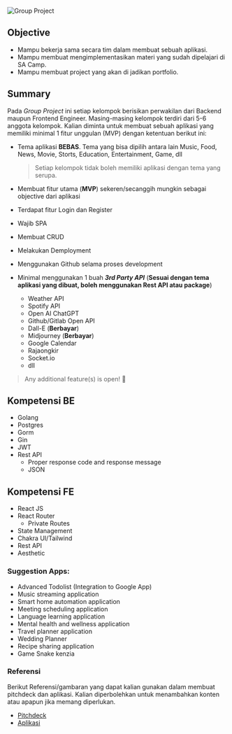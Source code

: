 ![Group Project](https://www.odysseyis.com/wp-content/uploads/2019/06/programmer-group-computers.jpg)

## Objective

-   Mampu bekerja sama secara tim dalam membuat sebuah aplikasi.
-   Mampu membuat mengimplementasikan materi yang sudah dipelajari di SA Camp.
-   Mampu membuat project yang akan di jadikan portfolio.

## Summary

Pada _Group Project_ ini setiap kelompok berisikan perwakilan dari Backend maupun Frontend Engineer. Masing-masing kelompok terdiri dari 5-6 anggota kelompok. Kalian diminta untuk membuat sebuah aplikasi yang memiliki minimal 1 fitur unggulan (MVP) dengan ketentuan berikut ini:

-   Tema aplikasi **BEBAS**. Tema yang bisa dipilih antara lain Music, Food, News, Movie, Storts, Education, Entertainment, Game, dll

    > Setiap kelompok tidak boleh memiliki aplikasi dengan tema yang serupa.

-   Membuat fitur utama (**MVP**) sekeren/secanggih mungkin sebagai objective dari aplikasi
-   Terdapat fitur Login dan Register
-   Wajib SPA
-   Membuat CRUD
-   Melakukan Demployment
-   Menggunakan Github selama proses development
-   Minimal menggunakan 1 buah **_3rd Party API_** (**Sesuai dengan tema aplikasi yang dibuat, boleh menggunakan Rest API atau package**)

    -   Weather API
    -   Spotify API
    -   Open AI ChatGPT
    -   Github/Gitlab Open API
    -   Dall-E (**Berbayar**)
    -   Midjourney (**Berbayar**)
    -   Google Calendar
    -   Rajaongkir
    -   Socket.io
    -   dll

> Any additional feature(s) is open! 🎁

## Kompetensi BE

-   Golang
-   Postgres
-   Gorm
-   Gin
-   JWT
-   Rest API
    -   Proper response code and response message
    -   JSON

## Kompetensi FE

-   React JS
-   React Router
    -   Private Routes
-   State Management
-   Chakra UI/Tailwind
-   Rest API
-   Aesthetic

### Suggestion Apps:

-   Advanced Todolist (Integration to Google App)
-   Music streaming application
-   Smart home automation application
-   Meeting scheduling application
-   Language learning application
-   Mental health and wellness application
-   Travel planner application
-   Wedding Planner
-   Recipe sharing application
-   Game Snake kenzia

### Referensi

Berikut Referensi/gambaran yang dapat kalian gunakan dalam membuat pitchdeck dan aplikasi. Kalian diperbolehkan untuk menambahkan konten atau apapun jika memang diperlukan.

-   [Pitchdeck](https://docs.google.com/presentation/d/1UXgZNaVtBYSs641IZjgBj0fp8RK86Xqs/edit?usp=sharing&ouid=110670655411864747013&rtpof=true&sd=true)
-   [Aplikasi](https://pusatngoding.netlify.app/)

